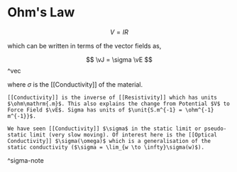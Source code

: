 # Ohm's Law

$$ V = IR $$

which can be written in terms of the vector fields as,

$$ \vJ = \sigma \vE $$ ^vec

where $\sigma$ is the [[Conductivity]] of the material.

```ad-note
[[Conductivity]] is the inverse of [[Resistivity]] which has units $\ohm\mathrm{.m}$. This also explains the change from Potential $V$ to Force Field $\vE$. Sigma has units of $\unit{S.m^{-1} = \ohm^{-1} m^{-1}}$.

We have seen [[Conductivity]] $\sigma$ in the static limit or pseudo-static limit (very slow moving). Of interest here is the [[Optical Conductivity]] $\sigma(\omega)$ which is a generalisation of the static conductivity ($\sigma = \lim_{w \to \infty}\sigma(w)$).
```

^sigma-note
